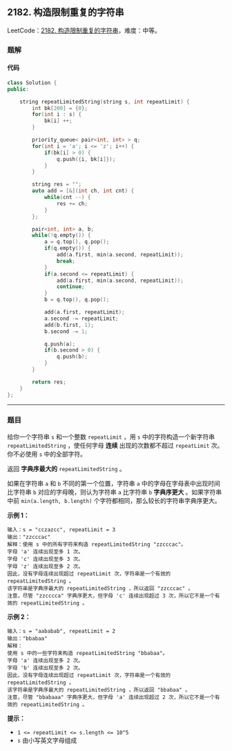 ## 2182. 构造限制重复的字符串

LeetCode：[2182. 构造限制重复的字符串](https://leetcode.cn/problems/construct-string-with-repeat-limit/)，难度：中等。

### 题解

#### 代码

```c++
class Solution {
public:

    string repeatLimitedString(string s, int repeatLimit) {
        int bk[200] = {0};
        for(int i : s) {
            bk[i] ++;
        }

        priority_queue< pair<int, int> > q;
        for(int i = 'a'; i <= 'z'; i++) {
            if(bk[i] > 0) {
                q.push({i, bk[i]});
            }
        }

        string res = "";
        auto add = [&](int ch, int cnt) {
            while(cnt --) {
                res += ch;
            }
        };

        pair<int, int> a, b;
        while(!q.empty()) {
            a = q.top(), q.pop();
            if(q.empty()) {
                add(a.first, min(a.second, repeatLimit));
                break;
            }
            if(a.second <= repeatLimit) {
                add(a.first, min(a.second, repeatLimit));
                continue;
            }
            b = q.top(), q.pop();

            add(a.first, repeatLimit);
            a.second -= repeatLimit;
            add(b.first, 1);
            b.second -= 1;

            q.push(a);
            if(b.second > 0) {
                q.push(b);
            }
        }

        return res;
    }
};
```



---



### 题目

给你一个字符串 `s` 和一个整数 `repeatLimit` ，用 `s` 中的字符构造一个新字符串 `repeatLimitedString` ，使任何字母 **连续** 出现的次数都不超过 `repeatLimit` 次。你不必使用 `s` 中的全部字符。

返回 **字典序最大的** `repeatLimitedString` 。

如果在字符串 `a` 和 `b` 不同的第一个位置，字符串 `a` 中的字母在字母表中出现时间比字符串 `b` 对应的字母晚，则认为字符串 `a` 比字符串 `b` **字典序更大** 。如果字符串中前 `min(a.length, b.length)` 个字符都相同，那么较长的字符串字典序更大。

 

**示例 1：**

```
输入：s = "cczazcc", repeatLimit = 3
输出："zzcccac"
解释：使用 s 中的所有字符来构造 repeatLimitedString "zzcccac"。
字母 'a' 连续出现至多 1 次。
字母 'c' 连续出现至多 3 次。
字母 'z' 连续出现至多 2 次。
因此，没有字母连续出现超过 repeatLimit 次，字符串是一个有效的 repeatLimitedString 。
该字符串是字典序最大的 repeatLimitedString ，所以返回 "zzcccac" 。
注意，尽管 "zzcccca" 字典序更大，但字母 'c' 连续出现超过 3 次，所以它不是一个有效的 repeatLimitedString 。
```

**示例 2：**

```
输入：s = "aababab", repeatLimit = 2
输出："bbabaa"
解释：
使用 s 中的一些字符来构造 repeatLimitedString "bbabaa"。 
字母 'a' 连续出现至多 2 次。 
字母 'b' 连续出现至多 2 次。 
因此，没有字母连续出现超过 repeatLimit 次，字符串是一个有效的 repeatLimitedString 。 
该字符串是字典序最大的 repeatLimitedString ，所以返回 "bbabaa" 。 
注意，尽管 "bbabaaa" 字典序更大，但字母 'a' 连续出现超过 2 次，所以它不是一个有效的 repeatLimitedString 。
```

 

**提示：**

- `1 <= repeatLimit <= s.length <= 10^5`
- `s` 由小写英文字母组成



